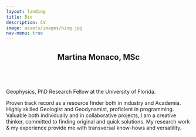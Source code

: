 ```yaml
---
layout: landing
title: Bio
description: CV
image: assets/images/biog.jpg
nav-menu: true
---
```


<!-- Main -->
<div id="main">

<!-- One -->
<section id="one">
	<div class="inner">
		<header class="major">
			<h2>Martina Monaco, MSc</h2>
		</header>
		<p><br>Geophysics, PhD Research Fellow at the University of Florida.</p>
		<p>Proven track record as a resource finder both in industry and Academia. Highly skilled Geologist and Geodynamist, proficient in programming. Valuable both individually and in collaborative projects, I am a creative thinker, committed to finding original and quick solutions. My research work & my experience provide me with transversal know-hows and versatility.</p>
	</div>
</section>

<!-- Two -->
<section id="two">
	<div class = "center">
		<p><img src="{% link assets/images/new_resume.png %}" alt="" data-position="center"/>
	
